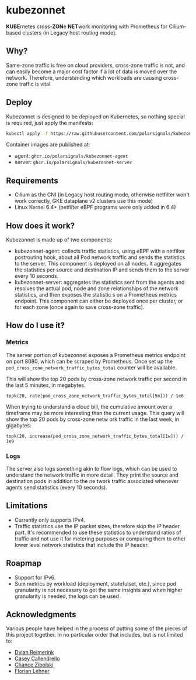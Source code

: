 # kubezonnet

**KUBE**rnetes cross-**ZON**e **NET**work monitoring with Prometheus for Cilium-based clusters (in Legacy host routing mode).

## Why?

Same-zone traffic is free on cloud providers, cross-zone traffic is not, and can easily become a major cost factor if a lot of data is moved over the network. Therefore, understanding which workloads are causing cross-zone traffic is vital.

## Deploy

Kubezonnet is designed to be deployed on Kubernetes, so nothing special is required, just apply the manifests:

```bash
kubectl apply -f https://raw.githubusercontent.com/polarsignals/kubezonnet/refs/heads/main/deploy/kubezonnet.yaml
```

Container images are published at:
* agent: `ghcr.io/polarsignals/kubezonnet-agent`
* server: `ghcr.io/polarsignals/kubezonnet-server`

## Requirements

* Cilium as the CNI (in Legacy host routing mode, otherwise netfilter won't work correctly, GKE dataplane v2 clusters use this mode)
* Linux Kernel 6.4+ (netfilter eBPF programs were only added in 6.4)

## How does it work?

Kubezonnet is made up of two components:

* kubezonnet-agent: collects traffic statistics, using eBPF with a netfilter postrouting hook, about all Pod network traffic and sends the statistics to the server. This component is
 deployed on all nodes. It aggregates the statistics per source and destination IP and sends them to the server every 10 seconds.
* kubezonnet-server: aggregates the statistics sent from the agents and resolves the actual pod, node and zone relationships of the network statistics, and then exposes the statistic
s on a Prometheus metrics endpoint. This component can either be deployed once per cluster, or for each zone (once again to save cross-zone traffic).

## How do I use it?

### Metrics

The server portion of kubezonnet exposes a Prometheus metrics endpoint on port 8080, which can be scraped by Prometheus. Once set up the `pod_cross_zone_network_traffic_bytes_total`
counter will be available.

This will show the top 20 pods by cross-zone network traffic per second in the last 5 minutes, in megabytes.

```promql
topk(20, rate(pod_cross_zone_network_traffic_bytes_total[5m])) / 1e6
```

When trying to understand a cloud bill, the cumulative amount over a timeframe may be more interesting than the current usage. This query will show the top 20 pods by cross-zone netw
ork traffic in the last week, in gigabytes:

```promql
topk(20, increase(pod_cross_zone_network_traffic_bytes_total[1w])) / 1e9
```

### Logs

The server also logs something akin to flow logs, which can be used to understand the network traffic in more detail. They print the source and destination pods in addition to the ne
twork traffic associated whenever agents send statistics (every 10 seconds).

## Limitations

* Currently only supports IPv4.
* Traffic statistics use the IP packet sizes, therefore skip the IP header part. It's recommended to use these statistics to understand ratios of traffic and not use it for metering purposes or comparing them to other lower level network statistics that include the IP header.

## Roapmap

* Support for IPv6.
* Sum metrics by workload (deployment, statefulset, etc.), since pod granularity is not necessary to get the same insights and when higher granularity is needed, the logs can be used
.

## Acknowledgments

Various people have helped in the process of putting some of the pieces of this project together. In no particular order that includes, but is not limited to:

* [Dylan Reimerink](https://github.com/dylandreimerink)
* [Casey Callendrello](https://github.com/squeed)
* [Chance Zibolski](https://github.com/chancez)
* [Florian Lehner](https://github.com/florianl)
